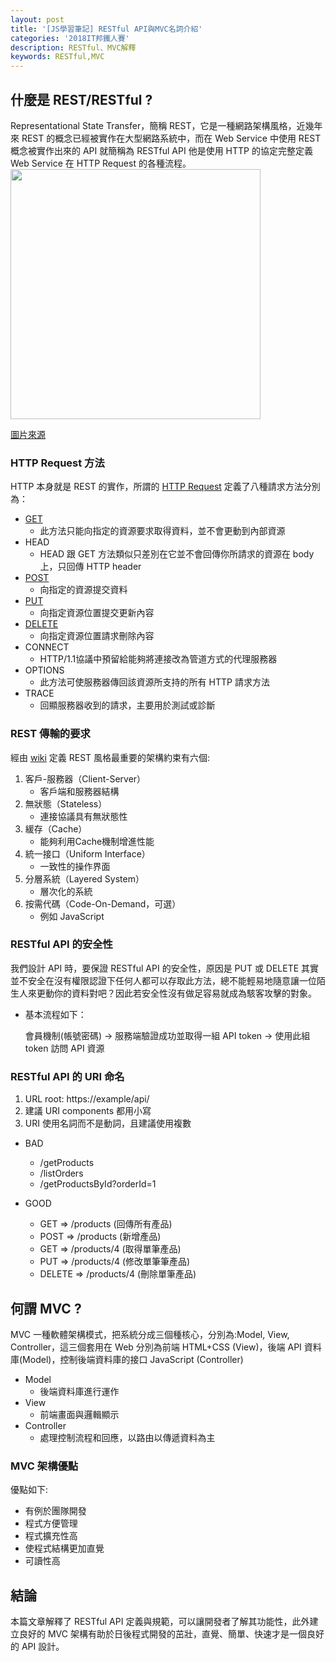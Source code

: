 ```yaml
---
layout: post
title: '[JS學習筆記] RESTful API與MVC名詞介紹'
categories: '2018IT邦鐵人賽'
description: RESTful、MVC解釋
keywords: RESTful,MVC
---
```


## 什麼是 REST/RESTful ?
Representational State Transfer，簡稱 REST，它是一種網路架構風格，近幾年來 REST 的概念已經被實作在大型網路系統中，而在 Web Service 中使用 REST 概念被實作出來的 API 就簡稱為 RESTful API 他是使用 HTTP 的協定完整定義 Web Service 在 HTTP Request 的各種流程。
<img src="https://www.openprogrammer.info/wp-content/uploads/2015/01/restful.gif" width="400">

[圖片來源](https://www.openprogrammer.info/2015/01/06/how-to-build-a-restful-service-java-8-sparkjava-in-five-minutes/)

### HTTP Request 方法
HTTP 本身就是 REST 的實作，所謂的 [HTTP Request](https://developer.mozilla.org/zh-TW/docs/Web/HTTP/Methods) 定義了八種請求方法分別為：

- [GET](https://developer.mozilla.org/en-US/docs/Web/HTTP/Methods/GET)
  - 此方法只能向指定的資源要求取得資料，並不會更動到內部資源
- HEAD
  - HEAD 跟 GET 方法類似只差別在它並不會回傳你所請求的資源在 body 上，只回傳 HTTP header
- [POST](https://developer.mozilla.org/en-US/docs/Web/HTTP/Methods/POST)
  - 向指定的資源提交資料
- [PUT](https://developer.mozilla.org/en-US/docs/Web/HTTP/Methods/PUT)
  - 向指定資源位置提交更新內容
- [DELETE](https://developer.mozilla.org/en-US/docs/Web/HTTP/Methods/DELETE)
  - 向指定資源位置請求刪除內容
- CONNECT
  - HTTP/1.1協議中預留給能夠將連接改為管道方式的代理服務器
- OPTIONS
  - 此方法可使服務器傳回該資源所支持的所有 HTTP 請求方法
- TRACE
  - 回顯服務器收到的請求，主要用於測試或診斷

### REST 傳輸的要求
經由 [wiki](https://zh.wikipedia.org/wiki/%E5%85%B7%E8%B1%A1%E7%8A%B6%E6%80%81%E4%BC%A0%E8%BE%93) 定義 REST 風格最重要的架構約束有六個:
1. 客戶-服務器（Client-Server）
    - 客戶端和服務器結構
2. 無狀態（Stateless）
    - 連接協議具有無狀態性
3. 緩存（Cache）
    - 能夠利用Cache機制增進性能
4. 統一接口（Uniform Interface）
    - 一致性的操作界面
5. 分層系統（Layered System）
    - 層次化的系統
6. 按需代碼（Code-On-Demand，可選） 
    - 例如 JavaScript

### RESTful API 的安全性
我們設計 API 時，要保證 RESTful API 的安全性，原因是 PUT 或 DELETE 其實並不安全在沒有權限認證下任何人都可以存取此方法，總不能輕易地隨意讓一位陌生人來更動你的資料對吧？因此若安全性沒有做足容易就成為駭客攻擊的對象。

* 基本流程如下：

  會員機制(帳號密碼) -> 服務端驗證成功並取得一組 API token -> 使用此組 token 訪問 API 資源

### RESTful API 的 URI 命名

1. URL root: https://example/api/
2. 建議 URI components 都用小寫
3. URI 使用名詞而不是動詞，且建議使用複數

- BAD
  - /getProducts
  - /listOrders
  - /getProductsById?orderId=1

- GOOD
  - GET => /products    (回傳所有產品)
  - POST =>  /products   (新增產品)
  - GET =>  /products/4  (取得單筆產品)
  - PUT =>  /products/4  (修改單筆筆產品)
  - DELETE =>  /products/4  (刪除單筆產品)

## 何謂 MVC ?
MVC 一種軟體架構模式，把系統分成三個種核心，分別為:Model, View, Controller，這三個套用在 Web 分別為前端 HTML+CSS (View)，後端 API 資料庫(Model)，控制後端資料庫的接口 JavaScript (Controller)

- Model
  - 後端資料庫進行運作
- View 
  - 前端畫面與邏輯顯示
- Controller
  - 處理控制流程和回應，以路由以傳遞資料為主

### MVC 架構優點
優點如下:
- 有例於團隊開發
- 程式方便管理
- 程式擴充性高
- 使程式結構更加直覺
- 可讀性高

## 結論
本篇文章解釋了 RESTful API 定義與規範，可以讓開發者了解其功能性，此外建立良好的 MVC 架構有助於日後程式開發的茁壯，直覺、簡單、快速才是一個良好的 API 設計。
